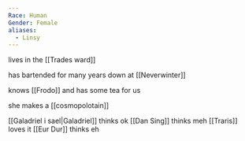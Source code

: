 ```yaml
---
Race: Human
Gender: Female
aliases:
  - Linsy
---
```


lives in the [[Trades ward]]

has bartended for many years down at [[Neverwinter]]

knows [[Frodo]] and has some tea for us



she makes a [[cosmopolotain]]

[[Galadriel i sael|Galadriel]] thinks ok
[[Dan Sing]] thinks meh
[[Traris]] loves it
[[Eur Dur]] thinks eh